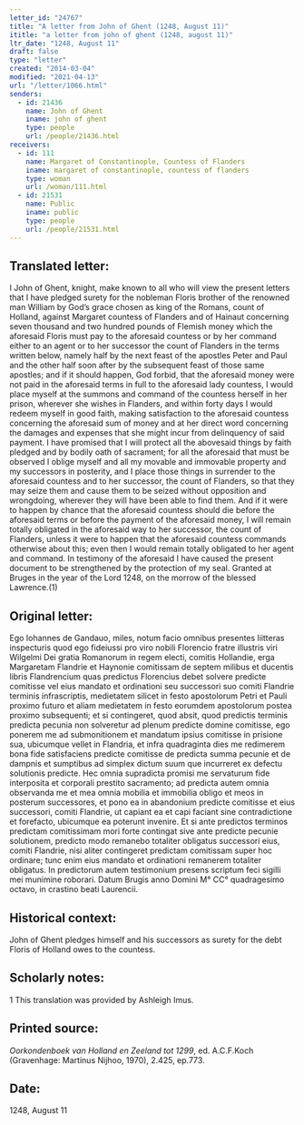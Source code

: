 ```yaml
---
letter_id: "24767"
title: "A letter from John of Ghent (1248, August 11)"
ititle: "a letter from john of ghent (1248, august 11)"
ltr_date: "1248, August 11"
draft: false
type: "letter"
created: "2014-03-04"
modified: "2021-04-13"
url: "/letter/1066.html"
senders:
  - id: 21436
    name: John of Ghent
    iname: john of ghent
    type: people
    url: /people/21436.html
receivers:
  - id: 111
    name: Margaret of Constantinople, Countess of Flanders
    iname: margaret of constantinople, countess of flanders
    type: woman
    url: /woman/111.html
  - id: 21531
    name: Public
    iname: public
    type: people
    url: /people/21531.html
---
```

<h2> Translated letter:</h2>I John of Ghent, knight, make known to all who will view the present letters that I have pledged surety for the nobleman Floris brother of the renowned man William by God’s grace chosen as king of the Romans, count of Holland, against Margaret countess of Flanders and of Hainaut concerning seven thousand and two hundred pounds of Flemish money which the aforesaid Floris must pay to the aforesaid countess or by her command either to an agent or to her successor the count of Flanders in the terms written below, namely half by the next feast of the apostles Peter and Paul and the other half soon after by the subsequent feast of those same apostles; and if it should happen, God forbid, that the aforesaid money were not paid in the aforesaid terms in full to the aforesaid lady countess, I would place myself at the summons and command of the countess herself in her prison, wherever she wishes in Flanders, and within forty days I would redeem myself in good faith, making satisfaction to the aforesaid countess concerning the aforesaid sum of money and at her direct word concerning the damages and expenses that she might incur from delinquency of said payment. I have promised that I will protect all the abovesaid things by faith pledged and by bodily oath of sacrament; for all the aforesaid that must be observed I oblige myself and all my movable and immovable property and my successors in posterity, and I place those things in surrender to the aforesaid countess and to her successor, the count of Flanders, so that they may seize them and cause them to be seized without opposition and wrongdoing, wherever they will have been able to find them. And if it were to happen by chance that the aforesaid countess should die before the aforesaid terms or before the payment of the aforesaid money, I will remain totally obligated in the aforesaid way to her successor, the count of Flanders, unless it were to happen that the aforesaid countess commands otherwise about this; even then I would remain totally obligated to her agent and command.
	In testimony of the aforesaid I have caused the present document to be strengthened by the protection of my seal.
	Granted at Bruges in the year of the Lord 1248, on the morrow of the blessed Lawrence.(1)
<h2 class="mt-4"> Original letter:</h2>Ego Iohannes de Gandauo, miles, notum facio omnibus presentes liitteras inspecturis quod ego fideiussi pro viro nobili Florencio fratre illustris viri Wilgelmi Dei gratia Romanorum in regem electi, comitis Hollandie, erga Margaretam Flandrie et Haynonie comitissam de septem milibus et ducentis libris Flandrencium quas predictus Florencius debet solvere predicte comitisse vel eius mandato et ordinationi seu successori suo comiti Flandrie terminis infrascriptis, medietatem silicet in festo apostolorum Petri et Pauli proximo futuro et aliam medietatem in festo eorumdem apostolorum postea proximo subsequenti; et si contingeret, quod absit, quod predictis terminis predicta pecunia non solveretur ad plenum predicte domine comitisse, ego ponerem me ad submonitionem et mandatum ipsius comitisse in prisione sua, ubicumque vellet in Flandria, et infra quadraginta dies me redimerem bona fide satisfaciens predicte comitisse de predicta summa pecunie et de dampnis et sumptibus ad simplex dictum suum que incurreret ex defectu solutionis predicte. Hec omnia supradicta promisi me servaturum fide interposita et corporali prestito sacramento; ad predicta autem omnia observanda me et mea omnia mobilia et immobilia obligo et meos in posterum successores, et pono ea in abandonium predicte comitisse et eius successori, comiti Flandrie, ut capiant ea et capi faciant sine contradictione et forefacto, ubicumque ea poterunt invenire. Et si ante predictos terminos predictam comitissimam mori forte contingat sive ante predicte pecunie solutionem, predicto modo remanebo totaliter obligatus successori eius, comiti Flandrie, nisi aliter contingeret predictam comitissam super hoc ordinare; tunc enim eius mandato et ordinationi remanerem totaliter obligatus. In predictorum autem testimonium presens scriptum feci sigilli mei munimine roborari.
Datum Brugis anno Domini M° CC° quadragesimo octavo, in crastino beati Laurencii.
<h2 class="mt-4"> Historical context:</h2>John of Ghent pledges himself and his successors as surety for the debt Floris of Holland owes to the countess.
<h2 class="mt-4"> Scholarly notes:</h2>1 This translation was provided by Ashleigh Imus.
<h2 class="mt-4"> Printed source:</h2><p><em>Oorkondenboek van Holland en Zeeland tot 1299</em>, ed. A.C.F.Koch (Gravenhage: Martinus Nijhoo, 1970), 2.425, ep.773.</p><h2 class="mt-4"> Date:</h2>1248, August 11